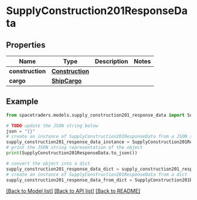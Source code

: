 # SupplyConstruction201ResponseData


## Properties

Name | Type | Description | Notes
------------ | ------------- | ------------- | -------------
**construction** | [**Construction**](Construction.md) |  | 
**cargo** | [**ShipCargo**](ShipCargo.md) |  | 

## Example

```python
from spacetraders.models.supply_construction201_response_data import SupplyConstruction201ResponseData

# TODO update the JSON string below
json = "{}"
# create an instance of SupplyConstruction201ResponseData from a JSON string
supply_construction201_response_data_instance = SupplyConstruction201ResponseData.from_json(json)
# print the JSON string representation of the object
print(SupplyConstruction201ResponseData.to_json())

# convert the object into a dict
supply_construction201_response_data_dict = supply_construction201_response_data_instance.to_dict()
# create an instance of SupplyConstruction201ResponseData from a dict
supply_construction201_response_data_from_dict = SupplyConstruction201ResponseData.from_dict(supply_construction201_response_data_dict)
```
[[Back to Model list]](../README.md#documentation-for-models) [[Back to API list]](../README.md#documentation-for-api-endpoints) [[Back to README]](../README.md)


